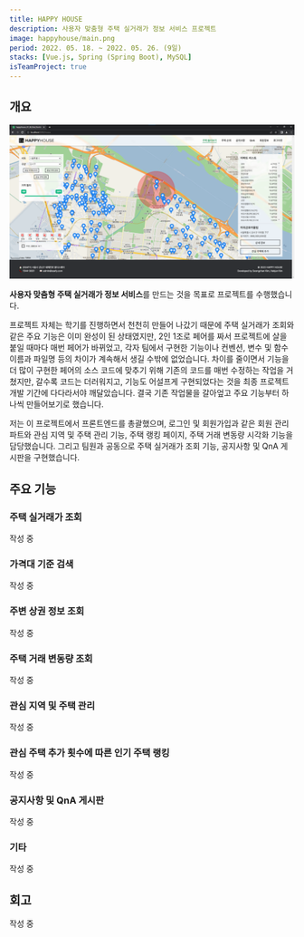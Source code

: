 ```yaml
---
title: HAPPY HOUSE
description: 사용자 맞춤형 주택 실거래가 정보 서비스 프로젝트
image: happyhouse/main.png
period: 2022. 05. 18. ~ 2022. 05. 26. (9일)
stacks: [Vue.js, Spring (Spring Boot), MySQL]
isTeamProject: true
---
```


## 개요

![검색 화면 1](/images/projects/happyhouse/search1.png)

**사용자 맞춤형 주택 실거래가 정보 서비스**를 만드는 것을 목표로 프로젝트를 수행했습니다. 

프로젝트 자체는 학기를 진행하면서 천천히 만들어 나갔기 때문에 주택 실거래가 조회와 같은 주요 기능은 이미 완성이 된 상태였지만, 2인 1조로 페어를 짜서 프로젝트에 살을 붙일 때마다 매번 페어가 바뀌었고, 각자 팀에서 구현한 기능이나 컨벤션, 변수 및 함수 이름과 파일명 등의 차이가 계속해서 생길 수밖에 없었습니다. 차이를 줄이면서 기능을 더 많이 구현한 페어의 소스 코드에 맞추기 위해 기존의 코드를 매번 수정하는 작업을 거쳤지만, 갈수록 코드는 더러워지고, 기능도 어설프게 구현되었다는 것을 최종 프로젝트 개발 기간에 다다라서야 깨달았습니다. 결국 기존 작업물을 갈아엎고 주요 기능부터 하나씩 만들어보기로 했습니다.

저는 이 프로젝트에서 프론트엔드를 총괄했으며, 로그인 및 회원가입과 같은 회원 관리 파트와 관심 지역 및 주택 관리 기능, 주택 랭킹 페이지, 주택 거래 변동량 시각화 기능을 담당했습니다. 그리고 팀원과 공동으로 주택 실거래가 조회 기능, 공지사항 및 QnA 게시판을 구현했습니다.

## 주요 기능

### 주택 실거래가 조회

작성 중

### 가격대 기준 검색

작성 중

### 주변 상권 정보 조회

작성 중

### 주택 거래 변동량 조회

작성 중

### 관심 지역 및 주택 관리

작성 중

### 관심 주택 추가 횟수에 따른 인기 주택 랭킹

작성 중

### 공지사항 및 QnA 게시판

작성 중

### 기타

작성 중

## 회고

작성 중
